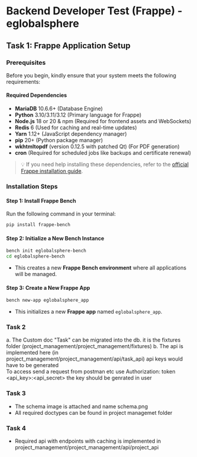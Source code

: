 # Backend Developer Test (Frappe) - eglobalsphere

## Task 1: Frappe Application Setup

### Prerequisites

Before you begin, kindly ensure that  your system meets the following requirements:

#### **Required Dependencies**
- **MariaDB** 10.6.6+ (Database Engine)
- **Python** 3.10/3.11/3.12 (Primary language for Frappe)
- **Node.js** 18 or 20 & npm (Required for frontend assets and WebSockets)
- **Redis** 6 (Used for caching and real-time updates)
- **Yarn** 1.12+ (JavaScript dependency manager)
- **pip** 20+ (Python package manager)
- **wkhtmltopdf** (version 0.12.5 with patched Qt) (For PDF generation)
- **cron** (Required for scheduled jobs like backups and certificate renewal)

> 💡 If you need help installing these dependencies, refer to the [official Frappe installation guide](https://docs.frappe.io/framework/user/en/installation).

### **Installation Steps**

#### **Step 1: Install Frappe Bench**
Run the following command in your terminal:
```sh (run this commands in you shell)
pip install frappe-bench
```

#### **Step 2: Initialize a New Bench Instance**
```sh
bench init eglobalsphere-bench
cd eglobalsphere-bench
```
- This creates a new **Frappe Bench environment** where all applications will be managed.

#### **Step 3: Create a New Frappe App**
```sh
bench new-app eglobalsphere_app
```
- This initializes a new **Frappe app** named `eglobalsphere_app`.

### Task 2
a. The Custom doc "Task" can be migrated into the db. it is the fixtures folder  (project_management/project_management/fixtures)
b. The api is implemented here (in project_management/project_management/api/task_api) api keys  would have to be generated  
To access send a request from postman etc use  Authorization: token <api_key>:<api_secret>
the key should be genrated in user

### Task 3
- The schema image is attached and name schema.png
- All required doctypes can be found in project managemet folder

### Task 4
- Required api with endpoints with caching is implemented in  project_management/project_management/api/project_api